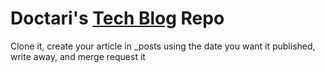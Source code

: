 # Doctari's [Tech Blog](http://doctaridev.github.io/techblog) Repo

Clone it, create your article in _posts using the date you want it published, write away, and merge request it